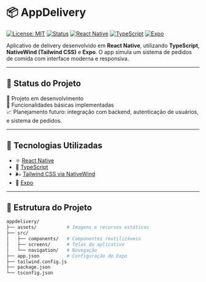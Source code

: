 # 📦 AppDelivery

[![License: MIT](https://img.shields.io/badge/license-MIT-green.svg)](LICENSE)
[![Status](https://img.shields.io/badge/status-em%20desenvolvimento-yellow)]()
[![React Native](https://img.shields.io/badge/React_Native-20232A?logo=react&logoColor=61DAFB)]()
[![TypeScript](https://img.shields.io/badge/TypeScript-3178C6?logo=typescript&logoColor=fff)]()
[![Expo](https://img.shields.io/badge/Expo-000000?logo=expo&logoColor=white)]()

Aplicativo de delivery desenvolvido em **React Native**, utilizando **TypeScript**, **NativeWind (Tailwind CSS)** e **Expo**. O app simula um sistema de pedidos de comida com interface moderna e responsiva.

---

## 🧪 Status do Projeto

🚧 Projeto em desenvolvimento  
📌 Funcionalidades básicas implementadas  
📈 Planejamento futuro: integração com backend, autenticação de usuários, e sistema de pedidos.

---

## 🚀 Tecnologias Utilizadas

- ⚛️ [React Native](https://reactnative.dev/)
- 📘 [TypeScript](https://www.typescriptlang.org/)
- 🌬️ [Tailwind CSS via NativeWind](https://www.nativewind.dev/)
- 🚀 [Expo](https://expo.dev/)

---

## 📁 Estrutura do Projeto

```bash
appdelivery/
├── assets/           # Imagens e recursos estáticos
├── src/
│   ├── components/   # Componentes reutilizáveis
│   ├── screens/      # Telas do aplicativo
│   └── navigation/   # Navegação
├── app.json          # Configuração do Expo
├── tailwind.config.js
├── package.json
└── tsconfig.json
